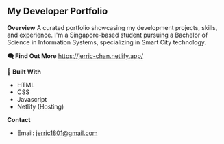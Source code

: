 ## My Developer Portfolio 

**Overview**
A curated portfolio showcasing my development projects, skills, and experience. I'm a Singapore-based student pursuing a Bachelor of Science in Information Systems, specializing in Smart City technology. 

**🗨️ Find Out More**
https://jerric-chan.netlify.app/

**🔨 Built With**
* HTML
* CSS
* Javascript
* Netlify (Hosting)

**Contact**
* Email: jerric1801@gmail.com

